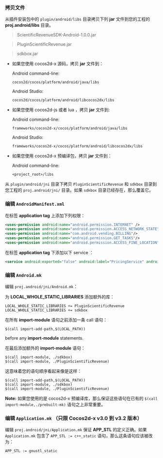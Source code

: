 ### 拷贝文件
从插件安装包中的 `plugin/android/libs` 目录拷贝下列 __jar__ 文件到您的工程的 __proj.android/libs__ 目录。

> ScientificRevenueSDK-Android-1.0.0.jar

> PluginScientificRevenue.jar

> sdkbox.jar


* 如果您使用 cocos2d-x 源码，拷贝 __jar__ 文件到：

	Android command-line:
	```
	cocos2d/cocos/platform/android/java/libs
	```

	Android Studio:
	```
	cocos2d/cocos/platform/android/libcocos2dx/libs
	```

* 如果您使用 cocos2d-js 或者 lua ，拷贝 __jar__ 文件到:

	Android command-line:
	```
	frameworks/cocos2d-x/cocos/platform/android/java/libs
	```

	Android Studio:
	```
	frameworks/cocos2d-x/cocos/platform/android/libcocos2dx/libs
	```

* 如果您使用 cocos2d-x 预编译包，拷贝 __jar__ 文件到：

	Android command-line:
	```
	<project_root>/libs
	```

从 `plugin/android/jni` 目录下拷贝 `PluginScientificRevenue` 和 `sdkbox` 目录到您工程的 `proj.android/jni/` 目录。如果 `sdkbox` 目录已经存在，那么覆盖它。


### 编辑 `AndroidManifest.xml`
在标签 __application tag__ 上添加下列权限：
```xml
<uses-permission android:name="android.permission.INTERNET" />
<uses-permission android:name="android.permission.ACCESS_NETWORK_STATE" />
<uses-permission android:name="com.android.vending.BILLING"/>
<uses-permission android:name="android.permission.GET_TASKS"/>
<uses-permission android:name="android.permission.ACCESS_FINE_LOCATION"/>
```

在标签 __application tag__ 下添加以下 service ：
```xml
<service android:exported="false" android:label="PricingService" android:name="com.scientificrevenue.service.PricingService"/>
```

### 编辑 `Android.mk`
编辑 `proj.android/jni/Android.mk`：

为 __LOCAL_WHOLE_STATIC_LIBRARIES__ 添加额外的库：
```
LOCAL_WHOLE_STATIC_LIBRARIES += PluginScientificRevenue
LOCAL_WHOLE_STATIC_LIBRARIES += sdkbox
```

在所有 __import-module__ 语句之前添加一条 call 语句：
```
$(call import-add-path,$(LOCAL_PATH))
```
before any __import-module__ statements.

在最后添加额外的 __import-module__ 语句：
```
$(call import-module, ./sdkbox)
$(call import-module, ./PluginScientificRevenue)
```

这意味着您的语句顺序看起来像是这样：
```
$(call import-add-path,$(LOCAL_PATH))
$(call import-module, ./sdkbox)
$(call import-module, ./PluginScientificRevenue)
```

  __Note:__ 如果您使用的是 cocos2d-x 预编译库，那么保证这些语句在已有的 `$(call import-module,./prebuilt-mk)` 语句之上非常重要。

### 编辑 `Application.mk` （只限 Cocos2d-x v3.0 到 v3.2 版本）
编辑 `proj.android/jni/Application.mk` 保证 __APP_STL__ 的定义正确。如果 `Application.mk` 包含了 `APP_STL := c++_static` 语句，那么这条语句应该被改为：
```
APP_STL := gnustl_static
```
